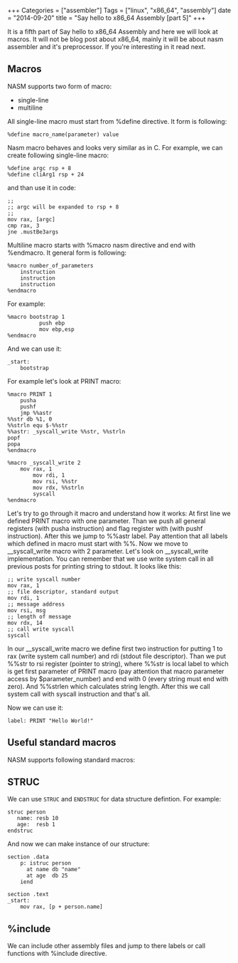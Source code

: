 +++
Categories = ["assembler"]
Tags = ["linux", "x86_64", "assembly"]
date = "2014-09-20"
title = "Say hello to x86_64 Assembly [part 5]"
+++

It is a fifth part of Say hello to x86_64 Assembly and here we will look at macros. It will not be blog post about x86_64, mainly it will be about nasm assembler and it's preprocessor. If you're interesting in it read next.

Macros
-------------------------

NASM supports two form of macro:

* single-line
* multiline

All single-line macro must start from %define directive. It form is following:

```assembly
%define macro_name(parameter) value
```

Nasm macro behaves and looks very similar as in C. For example, we can create following single-line macro:

```assembly
%define argc rsp + 8
%define cliArg1 rsp + 24
```

and than use it in code:

```assembly
;;
;; argc will be expanded to rsp + 8
;;
mov rax, [argc]
cmp rax, 3
jne .mustBe3args
```

Multiline macro starts with %macro nasm directive and end with %endmacro. It general form is following:

```assembly
%macro number_of_parameters
    instruction
    instruction
    instruction
%endmacro
```

For example:

```assembly
%macro bootstrap 1
          push ebp
          mov ebp,esp
%endmacro
```

And we can use it:

```assembly
_start:
    bootstrap
```

For example let's look at PRINT macro:

```assembly
%macro PRINT 1
    pusha
    pushf
    jmp %%astr
%%str db %1, 0
%%strln equ $-%%str
%%astr: _syscall_write %%str, %%strln
popf
popa
%endmacro

%macro _syscall_write 2
	mov rax, 1
        mov rdi, 1
        mov rsi, %%str
        mov rdx, %%strln
        syscall
%endmacro
```

Let's try to go through it macro and understand how it works: At first line we defined PRINT macro with one parameter. Than we push all general registers (with pusha instruction) and flag register with (with pushf instruction). After this we jump to %%astr label. Pay attention that all labels which defined in macro must start with %%. Now we move to __syscall_write macro with 2 parameter. Let's look on __syscall_write implementation. You can remember that we use write system call in all previous posts for printing string to stdout. It looks like this:

```assembly
;; write syscall number
mov rax, 1
;; file descriptor, standard output
mov rdi, 1
;; message address
mov rsi, msg
;; length of message
mov rdx, 14
;; call write syscall
syscall
```

In our __syscall_write macro we define first two instruction for putting 1 to rax (write system call number) and rdi (stdout file descriptor). Than we put %%str to rsi register (pointer to string), where %%str is local label to which is get first parameter of PRINT macro (pay attention that macro parameter access by $parameter_number) and end with 0 (every string must end with zero). And %%strlen which calculates string length. After this we call system call with syscall instruction and that's all.

Now we can use it:

```assembly
label: PRINT "Hello World!"
```

Useful standard macros
---------------------------------

NASM supports following standard macros:

STRUC
--------

We can use `STRUC` and `ENDSTRUC` for data structure defintion. For example:

```assembly
struc person
   name: resb 10
   age:  resb 1
endstruc
```

And now we can make instance of our structure:

```assembly
section .data
    p: istruc person
      at name db "name"
      at age  db 25
    iend

section .text
_start:
    mov rax, [p + person.name]
```

%include
----------------

We can include other assembly files and jump to there labels or call functions with %include directive.
